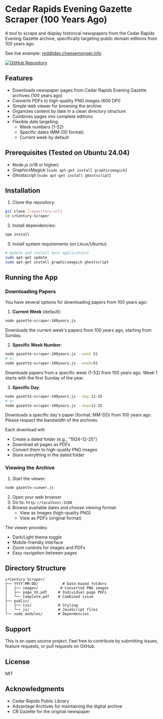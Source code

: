# Cedar Rapids Evening Gazette Scraper (100 Years Ago)

A tool to scrape and display historical newspapers from the Cedar Rapids Evening Gazette archive, specifically targeting public domain editions from 100 years ago. 

See live example: [redditdev.cheesemonger.info](https://redditdev.cheesemonger.info)

[![GitHub Repository](https://img.shields.io/badge/GitHub-Repository-black?style=for-the-badge&logo=github)](https://github.com/whatcheer/crCentury-Scraper)

## Features

- Downloads newspaper pages from Cedar Rapids Evening Gazette archives (100 years ago)
- Converts PDFs to high-quality PNG images (600 DPI)
- Simple web viewer for browsing the archive
- Organizes content by date in a clean directory structure
- Combines pages into complete editions
- Flexible date targeting:
  - Week numbers (1-52)
  - Specific dates (MM-DD format)
  - Current week by default

## Prerequisites (Tested on Ubuntu 24.04)

- Node.js (v18 or higher)
- GraphicsMagick (`sudo apt-get install graphicsmagick`)
- Ghostscript (`sudo apt-get install ghostscript`)

## Installation

1. Clone the repository:
```bash
git clone [repository-url]
cd crCentury-Scraper
```

2. Install dependencies:
```bash
npm install
```

3. Install system requirements (on Linux/Ubuntu):
```bash
# Update and install main applications
sudo apt-get update
sudo apt-get install graphicsmagick ghostscript
```

## Running the App

### Downloading Papers

You have several options for downloading papers from 100 years ago:

1. **Current Week** (default):
```bash
node gazette-scraper-100years.js
```
Downloads the current week's papers from 100 years ago, starting from Sunday.

2. **Specific Week Number**:
```bash
node gazette-scraper-100years.js --week 51
# or
node gazette-scraper-100years.js --week=51
```
Downloads papers from a specific week (1-52) from 100 years ago. Week 1 starts with the first Sunday of the year.

3. **Specific Day**:
```bash
node gazette-scraper-100years.js --day 12-25
# or
node gazette-scraper-100years.js --day=12-25
```
Downloads a specific day's paper (format: MM-DD) from 100 years ago. Please respect the bandwidth of the archives.

Each download will:
- Create a dated folder (e.g., "1924-12-25")
- Download all pages as PDFs
- Convert them to high-quality PNG images
- Store everything in the dated folder

### Viewing the Archive

1. Start the viewer:
```bash
node gazette-viewer.js
```

2. Open your web browser
3. Go to: `http://localhost:3200`
4. Browse available dates and choose viewing format:
   - View as Images (high-quality PNG)
   - View as PDFs (original format)

The viewer provides:
- Dark/Light theme toggle
- Mobile-friendly interface
- Zoom controls for images and PDFs
- Easy navigation between pages

## Directory Structure

```
crCentury-Scraper/
├── YYYY-MM-DD/           # Date-based folders
│   ├── images/          # Converted PNG images
│   ├── page_XX.pdf     # Individual page PDFs
│   └── Complete.pdf    # Combined issue
├── public/
│   ├── css/            # Styling
│   └── js/             # JavaScript files
└── node_modules/       # Dependencies
```

## Support

This is an open source project. Feel free to contribute by submitting issues, feature requests, or pull requests on GitHub.

## License

MIT

## Acknowledgments

- Cedar Rapids Public Library
- Advantage Archives for maintaining the digital archive
- CR Gazette for the original newspaper
